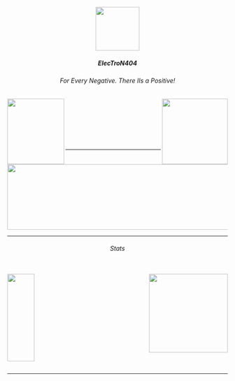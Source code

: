 <br/>

<div align="center">
<img src="https://cdn.discordapp.com/attachments/933423549539029063/971011490201104384/unknown.png" align="cenrter" height="100" width="100" />
</div>

##### <div align="center"> ElecTroN404 </div>
###### <div align="center"> For Every Negative. There IIs a Positive! </div>



<div align="left">
<a href="https://discord.gg/iran"><img src="https://cdn.discordapp.com/attachments/933423549539029063/971007613913415710/g.png" align="left" height="150" width="130" ></a></div>


<div align="right">
<a href="https://www.instagram.com/e.black_roze/"><img src="https://cdn.discordapp.com/attachments/933423549539029063/971007790875312178/cc.png" align="right" height="150" width="150" ></a></div>
<br/><br/><br/><br/><br/><br/>

----

<div align="center">
<img src="https://cdn.discordapp.com/attachments/933423549539029063/971003832198909972/20220503_143336_0000_preview_rev_1.png" align="cenrter" height="150" width="550" />
</div>

----

###### <div align="center">Stats</div><br/>

<div align="left"><img src="https://github-readme-stats.vercel.app/api?username=ElecTroN404&theme=buefy" align="left" height="200" style="width: 35%" /></div>


<div align="right"><img src="https://github-readme-stats.vercel.app/api/top-langs/?username=ElecTroN404&theme=buefy" align="center" height="180" right="width: 35%" /></div>
<br/><br/>

----

